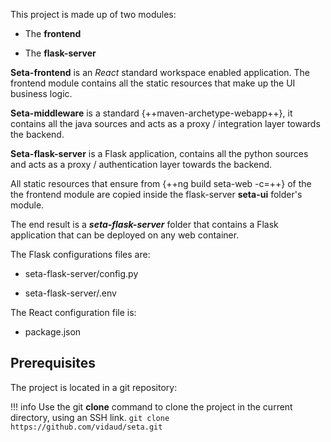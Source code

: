 
This project is made up of two modules:

* The **frontend** 

* The **flask-server**

**Seta-frontend** is an *React* standard workspace enabled application. The frontend module contains all the static resources that make up the UI business logic. 

**Seta-middleware** is a standard {++maven-archetype-webapp++}, it contains all the java sources and acts as a proxy / integration layer towards the backend. 

**Seta-flask-server** is a Flask application, contains all the python sources and acts as a proxy / authentication layer towards the backend.


All static resources that ensure from {++ng build seta-web -c=<environment>++} of the the frontend module are copied inside the flask-server **seta-ui** folder's module. 

The end result is a ***seta-flask-server*** folder that contains a Flask application that can be deployed on any web container.  

The Flask configurations files are:

 - seta-flask-server/config.py

 - seta-flask-server/.env
 
The React configuration file is:

 - package.json
 
## Prerequisites

The project is located in a git repository:

!!! info
    Use the git **clone** command to clone the project in the current directory, using an SSH link.
    ```
        git clone https://github.com/vidaud/seta.git
    ```











